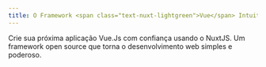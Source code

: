 ```yaml
---
title: O Framework <span class="text-nuxt-lightgreen">Vue</span> Intuitivo<br>
---
```

Crie sua próxima aplicação Vue.Js com confiança usando o NuxtJS. Um framework <span title="Under MIT license">open source</span> que torna o desenvolvimento web simples e poderoso.

